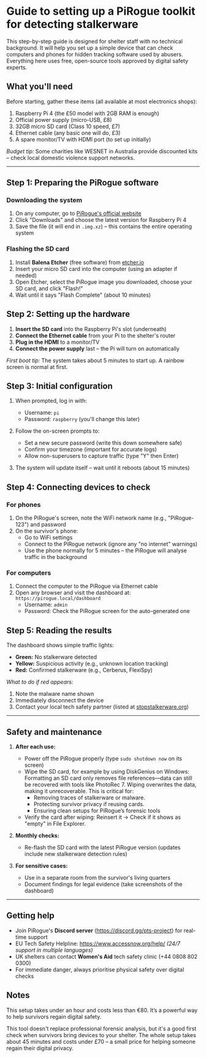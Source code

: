 # Guide to setting up a PiRogue toolkit for detecting stalkerware  

This step-by-step guide is designed for shelter staff with no technical background. It will help you set up a simple 
device that can check computers and phones for hidden tracking software used by abusers. Everything here uses free, 
open-source tools approved by digital safety experts.

## What you'll need 

Before starting, gather these items (all available at most electronics shops):  

1. Raspberry Pi 4 (the £50 model with 2GB RAM is enough)  
2. Official power supply (micro-USB, £8)  
3. 32GB micro SD card (Class 10 speed, £7)  
4. Ethernet cable (any basic one will do, £3)  
5. A spare monitor/TV with HDMI port (to set up initially)  

*Budget tip:* Some charities like WESNET in Australia provide discounted kits – check local domestic violence support 
networks.  

---

## Step 1: Preparing the PiRogue software  

### Downloading the system  

1. On any computer, go to [PiRogue's official website](https://pts-project.org)  
2. Click "Downloads" and choose the latest version for Raspberry Pi 4   
3. Save the file (it will end in `.img.xz`) – this contains the entire operating system  

### Flashing the SD card

1. Install **Balena Etcher** (free software) from [etcher.io](https://www.balena.io/etcher/)  
2. Insert your micro SD card into the computer (using an adapter if needed)  
3. Open Etcher, select the PiRogue image you downloaded, choose your SD card, and click "Flash!"  
4. Wait until it says "Flash Complete" (about 10 minutes)

## Step 2: Setting up the hardware  

1. **Insert the SD card** into the Raspberry Pi's slot (underneath)  
2. **Connect the Ethernet cable** from your Pi to the shelter's router  
3. **Plug in the HDMI** to a monitor/TV  
4. **Connect the power supply** last – the Pi will turn on automatically  

*First boot tip:* The system takes about 5 minutes to start up. A rainbow screen is normal at first.

## Step 3: Initial configuration  

1. When prompted, log in with:  
   - Username: `pi`  
   - Password: `raspberry` (you'll change this later)  

2. Follow the on-screen prompts to:  
   - Set a new secure password (write this down somewhere safe)  
   - Confirm your timezone (important for accurate logs)  
   - Allow non-superusers to capture traffic (type "Y" then Enter)   

3. The system will update itself – wait until it reboots (about 15 minutes)

## Step 4: Connecting devices to check  

### For phones

1. On the PiRogue's screen, note the WiFi network name (e.g., "PiRogue-123") and password  
2. On the survivor's phone:  
   - Go to WiFi settings  
   - Connect to the PiRogue network (ignore any "no internet" warnings)  
   - Use the phone normally for 5 minutes – the PiRogue will analyse traffic in the background   

### For computers

1. Connect the computer to the PiRogue via Ethernet cable  
2. Open any browser and visit the dashboard at: `https://pirogue.local/dashboard`  
   - Username: `admin`  
   - Password: Check the PiRogue screen for the auto-generated one

## Step 5: Reading the results  

The dashboard shows simple traffic lights:

- **Green:** No stalkerware detected  
- **Yellow:** Suspicious activity (e.g., unknown location tracking)  
- **Red:** Confirmed stalkerware (e.g., Cerberus, FlexiSpy)   

*What to do if red appears:*

1. Note the malware name shown  
2. Immediately disconnect the device  
3. Contact your local tech safety partner (listed at [stopstalkerware.org](https://stopstalkerware.org/resources/#find-support))   

---

## Safety and maintenance  

1. **After each use:**  
   - Power off the PiRogue properly (type `sudo shutdown now` on its screen)  
   - Wipe the SD card, for example by using DiskGenius on Windows: Formatting an SD card only removes file references—data can still be recovered with tools like PhotoRec 7. Wiping overwrites the data, making it unrecoverable. This is critical for:
      - Removing traces of stalkerware or malware.
      - Protecting survivor privacy if reusing cards.
      - Ensuring clean setups for PiRogue’s forensic tools 
   - Verify the card after wiping: Reinsert it → Check if it shows as "empty" in File Explorer.

2. **Monthly checks:**  
   - Re-flash the SD card with the latest PiRogue version (updates include new stalkerware detection rules)   

3. **For sensitive cases:**  
   - Use in a separate room from the survivor's living quarters  
   - Document findings for legal evidence (take screenshots of the dashboard)   

---

## Getting help  

- Join PiRogue's **Discord server** (https://discord.gg/pts-project) for real-time support  
- EU Tech Safety Helpline: https://www.accessnow.org/help/ *(24/7 support in multiple languages)*
- UK shelters can contact **Women's Aid** tech safety clinic (+44 0808 802 0300)   
- For immediate danger, always prioritise physical safety over digital checks

## Notes

This setup takes under an hour and costs less than €80. It’s a powerful way to help survivors regain digital safety.

This tool doesn't replace professional forensic analysis, but it's a good first check when survivors bring devices to your shelter. The whole setup takes about 45 minutes and costs under £70 – a small price for helping someone regain their digital privacy.  
